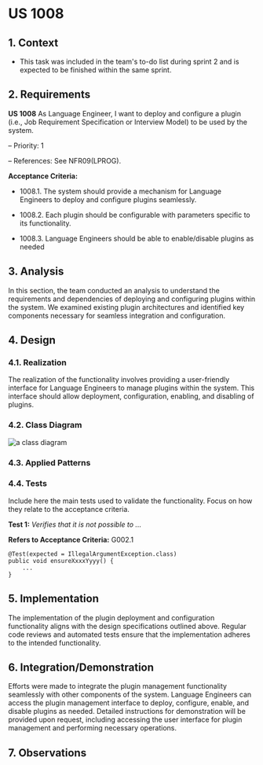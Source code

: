 # US 1008


## 1. Context

* This task was included in the team's to-do list during sprint 2
  and is expected to be finished within the same sprint.

## 2. Requirements

**US 1008** As Language Engineer, I want to deploy and configure a plugin (i.e., Job Requirement Specification or Interview Model) to be used by the system.

– Priority: 1

– References: See NFR09(LPROG).

**Acceptance Criteria:**

- 1008.1. The system should provide a mechanism for Language Engineers to deploy and configure plugins seamlessly.

- 1008.2. Each plugin should be configurable with parameters specific to its functionality.

- 1008.3. Language Engineers should be able to enable/disable plugins as needed

## 3. Analysis

In this section, the team conducted an analysis to understand the requirements and dependencies of deploying and configuring plugins within the system. We examined existing plugin architectures and identified key components necessary for seamless integration and configuration.

## 4. Design

### 4.1. Realization

The realization of the functionality involves providing a user-friendly interface for Language Engineers to manage plugins within the system. This interface should allow deployment, configuration, enabling, and disabling of plugins.

### 4.2. Class Diagram

![a class diagram](class-diagram-01.svg "A Class Diagram")

### 4.3. Applied Patterns

### 4.4. Tests

Include here the main tests used to validate the functionality. Focus on how they relate to the acceptance criteria.

**Test 1:** *Verifies that it is not possible to ...*

**Refers to Acceptance Criteria:** G002.1


```
@Test(expected = IllegalArgumentException.class)
public void ensureXxxxYyyy() {
	...
}
````

## 5. Implementation

The implementation of the plugin deployment and configuration functionality aligns with the design specifications outlined above. Regular code reviews and automated tests ensure that the implementation adheres to the intended functionality.

## 6. Integration/Demonstration

Efforts were made to integrate the plugin management functionality seamlessly with other components of the system. Language Engineers can access the plugin management interface to deploy, configure, enable, and disable plugins as needed. Detailed instructions for demonstration will be provided upon request, including accessing the user interface for plugin management and performing necessary operations.

## 7. Observations
